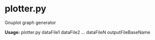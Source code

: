 # plotter.py
Gnuplot graph generator

**Usage:** plotter.py dataFile1 dataFile2 ... dataFileN outputFileBaseName